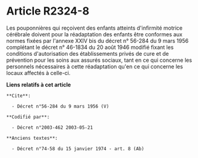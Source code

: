 # Article R2324-8

Les pouponnières qui reçoivent des enfants atteints d'infirmité motrice cérébrale doivent pour la réadaptation des enfants
être conformes aux normes fixées par l'annexe XXIV bis du décret n° 56-284 du 9 mars 1956 complétant le décret n° 46-1834 du
20 août 1946 modifié fixant les conditions d'autorisation des établissements privés de cure et de prévention pour les soins
aux assurés sociaux, tant en ce qui concerne les personnels nécessaires à cette réadaptation qu'en ce qui concerne les locaux
affectés à celle-ci.

**Liens relatifs à cet article**

	**Cite**:

	  - Décret n°56-284 du 9 mars 1956 (V)

	**Codifié par**:

	  - Décret n°2003-462 2003-05-21

	**Anciens textes**:

	  - Décret n°74-58 du 15 janvier 1974 - art. 8 (Ab)
